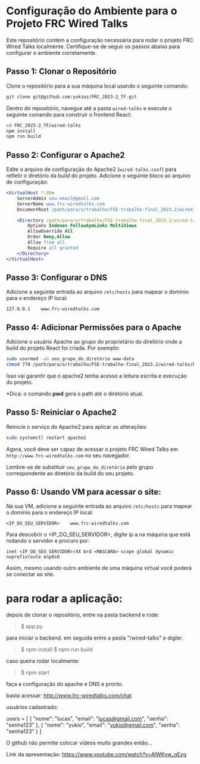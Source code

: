 # Configuração do Ambiente para o Projeto FRC Wired Talks

Este repositório contém a configuração necessária para rodar o projeto FRC Wired Talks localmente. Certifique-se de seguir os passos abaixo para configurar o ambiente corretamente.

## Passo 1: Clonar o Repositório

Clone o repositório para a sua máquina local usando o seguinte comando:

```bash
git clone git@github.com:yukioz/FRC_2023-2_TF.git
```

Dentro do repositório, navegue até a pasta `wired-talks` e execute o seguinte comando para construir o frontend React:

```bash
cd FRC_2023-2_TF/wired-talks
npm install
npm run build
```

## Passo 2: Configurar o Apache2

Edite o arquivo de configuração do Apache2 (`wired-talks.conf`) para refletir o diretório da build do projeto. Adicione o seguinte bloco ao arquivo de configuração:

```apache
<VirtualHost *:80>
    ServerAdmin seu-email@gmail.com
    ServerName www.frc-wiredtalks.com
    DocumentRoot /path/para/o/trabalho/FSE-trabalho-final_2023.2/wired-talks/build

    <Directory /path/para/o/trabalho/FSE-trabalho-final_2023.2/wired-talks/build>
        Options Indexes FollowSymLinks MultiViews
        AllowOverride All
        Order Deny,Allow
        Allow from all
        Require all granted
    </Directory>
</VirtualHost>
```

## Passo 3: Configurar o DNS

Adicione a seguinte entrada ao arquivo `/etc/hosts` para mapear o domínio para o endereço IP local:

```
127.0.0.1    www.frc-wiredtalks.com
```

## Passo 4: Adicionar Permissões para o Apache

Adicione o usuário Apache ao grupo do proprietário do diretório onde a build do projeto React foi criada. Por exemplo:

```bash
sudo usermod -aG seu_grupo_do_diretório www-data
chmod 770 /path/para/o/trabalho/FSE-trabalho-final_2023.2/wired-talks/build
```

Isso vai garantir que o apache2 tenha acesso a leitura escrita e execução do projeto.

*Dica: o comando __pwd__ gera o path até o diretório atual.

## Passo 5: Reiniciar o Apache2

Reinicie o serviço do Apache2 para aplicar as alterações:

```bash
sudo systemctl restart apache2
```

Agora, você deve ser capaz de acessar o projeto FRC Wired Talks em `http://www.frc-wiredtalks.com` no seu navegador.



Lembre-se de substituir `seu_grupo_do_diretório` pelo grupo correspondente ao diretório da build do seu projeto.


## Passo 6: Usando VM para acessar o site:

Na sua VM, adicione a seguinte entrada ao arquivo `/etc/hosts` para mapear o domínio para o endereço IP local:

```
<IP_DO_SEU_SERVIDOR>    www.frc-wiredtalks.com
```

Para descobrir o <IP_DO_SEU_SERVIDOR>, digite ip a na máquina que está rodando o servidor e procuro por:

```
inet <IP_DO_SEU_SERVIDOR>/XX brd <MASCARA> scope global dynamic noprefixroute enp8s0
```
Assim, mesmo usando outro ambiente de uma máquina virtual você poderá se conectar ao site.

# para rodar a aplicação:

depois de clonar o repositório, entre na pasta backend e rode:

> $ app.py

para iniciar o backend. em seguida entre a pasta "/wired-talks" e digite:

> $ npm install
> $ npm run build

caso queira rodar localmente:

> $ npm start

faça a configuração do apache e DNS e pronto.

basta acessar: http://www.frc-wiredtalks.com/chat

usuários cadastrado:

users = [
  {
    "nome": "lucas",
    "email": "lucas@gmail.com",
    "senha": "senha123"
  },
  {
    "nome": "yukio",
    "email": "yukio@gmail.com",
    "senha": "senha123"
  }
]

O github não permite colocar vídeos muito grandes então...

Link da apresentação: https://www.youtube.com/watch?v=AlWKyw_gEzg